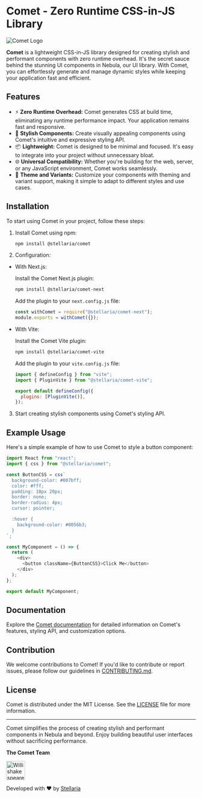 # Comet - Zero Runtime CSS-in-JS Library

![Comet Logo](https://storage.googleapis.com/stackly-assets/stellaria/comet/comet-banner.png)

**Comet** is a lightweight CSS-in-JS library designed for creating stylish and performant components with zero runtime overhead. It's the secret sauce behind the stunning UI components in Nebula, our UI library. With Comet, you can effortlessly generate and manage dynamic styles while keeping your application fast and efficient.

## Features

- ⚡ **Zero Runtime Overhead:** Comet generates CSS at build time, eliminating any runtime performance impact. Your application remains fast and responsive.
- 💅 **Stylish Components:** Create visually appealing components using Comet's intuitive and expressive styling API.
- 📦 **Lightweight:** Comet is designed to be minimal and focused. It's easy to integrate into your project without unnecessary bloat.
- 🌐 **Universal Compatibility:** Whether you're building for the web, server, or any JavaScript environment, Comet works seamlessly.
- 🎨 **Theme and Variants:** Customize your components with theming and variant support, making it simple to adapt to different styles and use cases.

## Installation

To start using Comet in your project, follow these steps:

1. Install Comet using npm:

   ```bash
   npm install @stellaria/comet
   ```

2. Configuration:

- With Next.js:

  Install the Comet Next.js plugin:

  ```bash
  npm install @stellaria/comet-next
  ```

  Add the plugin to your `next.config.js` file:

  ```javascript
  const withComet = require("@stellaria/comet-next");
  module.exports = withComet({});
  ```

- With Vite:

  Install the Comet Vite plugin:

  ```bash
  npm install @stellaria/comet-vite
  ```

  Add the plugin to your `vite.config.js` file:

  ```javascript
  import { defineConfig } from "vite";
  import { PluginVite } from "@stellaria/comet-vite";

  export default defineConfig({
    plugins: [PluginVite()],
  });
  ```

3. Start creating stylish components using Comet's styling API.

## Example Usage

Here's a simple example of how to use Comet to style a button component:

```javascript
import React from "react";
import { css } from "@stellaria/comet";

const ButtonCSS = css`
  background-color: #007bff;
  color: #fff;
  padding: 10px 20px;
  border: none;
  border-radius: 4px;
  cursor: pointer;

  :hover {
    background-color: #0056b3;
  }
`;

const MyComponent = () => {
  return (
    <div>
      <button className={ButtonCSS}>Click Me</button>
    </div>
  );
};

export default MyComponent;
```

## Documentation

Explore the [Comet documentation](https://url-to-comet-docs.com) for detailed information on Comet's features, styling API, and customization options.

## Contribution

We welcome contributions to Comet! If you'd like to contribute or report issues, please follow our guidelines in [CONTRIBUTING.md](https://github.com/your-comet-repo/CONTRIBUTING.md).

## License

Comet is distributed under the MIT License. See the [LICENSE](https://github.com/your-comet-repo/LICENSE) file for more information.

---

Comet simplifies the process of creating stylish and performant components in Nebula and beyond. Enjoy building beautiful user interfaces without sacrificing performance.

**The Comet Team**

<a href="https://github.com/WillishakespeareSKR13"><img src="https://avatars.githubusercontent.com/u/95162949?v=3" title="Willishakespeare" width="50" height="50"></a>

Developed with ❤️ by [Stellaria](https://stellaria.app)
